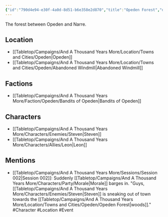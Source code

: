 ```yaml
---
{"id":"790d4e94-e30f-4a0d-8d51-b6e358e2d870","title":"Opeden Forest","description":"The forest between Opeden and Narre.","isCurrentLocation":false,"publish":true,"date_created":"Tuesday, March 21st 2023, 12:54:51 pm","date_modified":"Tuesday, April 16th 2024, 8:19:37 pm","cssclasses":["mado-heading"],"path":"Tabletop/Campaigns/And A Thousand Years More/Location/Towns and Cities/Opeden/Opeden Forest.md","permalink":"/tabletop/campaigns/and-a-thousand-years-more/location/towns-and-cities/opeden/opeden-forest/","PassFrontmatter":true}
---
```



The forest between Opeden and Narre.

## Location

- [[Tabletop/Campaigns/And A Thousand Years More/Location/Towns and Cities/Opeden\|Opeden]]
- [[Tabletop/Campaigns/And A Thousand Years More/Location/Towns and Cities/Opeden/Abandoned Windmill\|Abandoned Windmill]]

## Factions

- [[Tabletop/Campaigns/And A Thousand Years More/Faction/Opeden/Bandits of Opeden\|Bandits of Opeden]]

## Characters

- [[Tabletop/Campaigns/And A Thousand Years More/Characters/Enemies/Steven\|Steven]]
- [[Tabletop/Campaigns/And A Thousand Years More/Characters/Allies/Leon\|Leon]]

## Mentions

- [[Tabletop/Campaigns/And A Thousand Years More/Sessions/Session 002\|Session 002]]: Suddenly [[Tabletop/Campaigns/And A Thousand Years More/Characters/Party/Morale\|Morale]] barges in. "Guys, [[Tabletop/Campaigns/And A Thousand Years More/Characters/Enemies/Steven\|Steven]] is sneaking out of town towards the [[Tabletop/Campaigns/And A Thousand Years More/Location/Towns and Cities/Opeden/Opeden Forest\|woods]]." #Character #Location #Event

